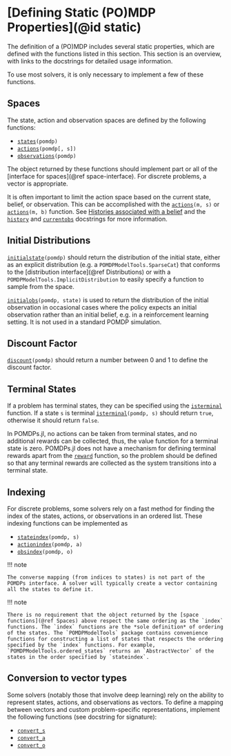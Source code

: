 # [Defining Static (PO)MDP Properties](@id static)

The definition of a (PO)MDP includes several static properties, which are defined with the functions listed in this section. This section is an overview, with links to the docstrings for detailed usage information.

To use most solvers, it is only necessary to implement a few of these functions.

## Spaces

The state, action and observation spaces are defined by the following functions:

- [`states`](@ref)`(pomdp)`
- [`actions`](@ref)`(pomdp[, s])`
- [`observations`](@ref)`(pomdp)`

The object returned by these functions should implement part or all of the [interface for spaces](@ref space-interface). For discrete problems, a vector is appropriate.

It is often important to limit the action space based on the current state, belief, or observation. 
This can be accomplished with the [`actions`](@ref)`(m, s)` or [`actions`](@ref)`(m, b)` function.
See [Histories associated with a belief](@ref) and the [`history`](@ref) and [`currentobs`](@ref) docstrings for more information.

## Initial Distributions

[`initialstate`](@ref)`(pomdp)` should return the distribution of the initial state, either as an explicit distribution (e.g. a `POMDPModelTools.SparseCat`) that conforms to the [distribution interface](@ref Distributions) or with a `POMDPModelTools.ImplicitDistribution` to easily specify a function to sample from the space.

[`initialobs`](@ref)`(pomdp, state)` is used to return the distribution of the initial observation in occasional cases where the policy expects an initial observation rather than an initial belief, e.g. in a reinforcement learning setting. It is not used in a standard POMDP simulation.

## Discount Factor

[`discount`](@ref)`(pomdp)` should return a number between 0 and 1 to define the discount factor.

## Terminal States

If a problem has terminal states, they can be specified using the [`isterminal`](@ref) function. If a state `s` is terminal [`isterminal`](@ref)`(pomdp, s)` should return `true`, otherwise it should return `false`.

In POMDPs.jl, no actions can be taken from terminal states, and no additional rewards can be collected, thus, the value function for a terminal state is zero. POMDPs.jl does not have a mechanism for defining terminal rewards apart from the [`reward`](@ref) function, so the problem should be defined so that any terminal rewards are collected as the system transitions into a terminal state.

## Indexing

For discrete problems, some solvers rely on a fast method for finding the index of the states, actions, or observations in an ordered list. These indexing functions can be implemented as
- [`stateindex`](@ref)`(pomdp, s)`
- [`actionindex`](@ref)`(pomdp, a)`
- [`obsindex`](@ref)`(pomdp, o)`

!!! note

    The converse mapping (from indices to states) is not part of the POMDPs interface. A solver will typically create a vector containing all the states to define it.

!!! note

    There is no requirement that the object returned by the [space functions](@ref Spaces) above respect the same ordering as the `index` functions. The `index` functions are the *sole definition* of ordering of the states. The `POMDPModelTools` package contains convenience functions for constructing a list of states that respects the ordering specified by the `index` functions. For example, `POMDPModelTools.ordered_states` returns an `AbstractVector` of the states in the order specified by `stateindex`.

## Conversion to vector types

Some solvers (notably those that involve deep learning) rely on the ability to represent states, actions, and observations as vectors. To define a mapping between vectors and custom problem-specific representations, implement the following functions (see docstring for signature):

- [`convert_s`](@ref)
- [`convert_a`](@ref)
- [`convert_o`](@ref)
